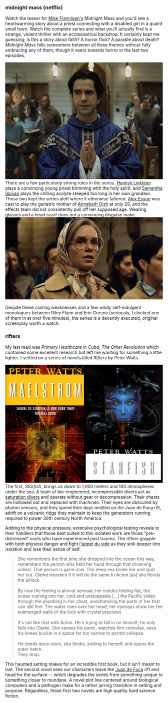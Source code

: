 ### midnight mass (netflix)
Watch the teaser for [Mike Flannigan's](https://www.imdb.com/name/nm1093039) Midnight Mass and you'd see a heartwarming story about a priest connecting with a disabled girl in a quaint small town. Watch the complete series and what you'll actually find is a strange, violent thriller with an ecclesiastical backdrop. It certainly kept me guessing; is this a story about faith? A horror flick? A parable about death? *Midnight Mass* falls somewhere between all three themes without fully embracing any of them, though it veers towards horror in the last two episodes.

![Father Paul, the passionate but enigmatic priest.](paul.jpg)
There are a few particularly strong roles in the series. [Hamish Linklater](https://www.imdb.com/name/nm0512934/) plays a convincing young priest brimming with the holy spirit, and [Samantha Sloyan](https://www.imdb.com/name/nm1418096/) plays the chilling acolyte steeped too long in her own grandeur. These two kept the series aloft where it otherwise faltered. [Alex Essoe](mildred.jpg) was cast to play the geriatric mother of [Annabeth Gish](https://www.imdb.com/name/nm0001272) at only 29, and the effects team did not consistently pull off her supposed age. Wearing glasses and a head scarf does not a convincing disguise make.
![This is clearly not an old woman.](mildred.jpg)

Despite these casting weaknesses and a few *wildly* self-indulgent monologues between Riley Flynn and Erin Greene (seriously, I clocked one of them in at over five minutes), the series is a decently executed, original screenplay worth a watch.

### rifters
My last read was *Primary Healthcare in Cuba; The Other Revolution* which contained some excellent research but left me wanting for something a little lighter. I settled on a series of novels titled *Rifters* by Peter Watts.

![Don't be deterred by the tacky dust jackets.](covers.jpg)
The first, *Starfish*, brings us down to 1,000 meters and 100 atmospheres under the sea. A team of bio-engineered, incompressible divers act as [saturation divers](https://en.wikipedia.org/wiki/Saturation_diving) and operate without gear or decompression. Their chests are hollowed out and replaced with machines. Their eyes are obscured by photon sensors, and they spend their days nestled on the Juan de Fuca rift, adrift on a volcanic ridge they maintain to keep the generators running required to power 30th century North America. 

Adding to the physical pressure, extensive psychological testing reveals to their handlers that those best suited to this isolated work are those "pre-distressed" souls who have experienced past trauma. The rifters grapple with both physical danger and fight [l'appel du vide](https://en.wikipedia.org/wiki/Intrusive_thought) as they sink deeper into isolation and lose their sense of self.

> She remembers the first time she dropped into the ocean this way, remembers the person who held her hand through that drowning ordeal. That person is gone now. The deep sea broke her and spat her out. Clarke wonders if it will do the same to Acton [as] she floods the airlock.<br><br>By now the feeling is almost sensual; her insides folding flat, the ocean rushing into her, cold and unstoppable [...] the Pacific slides through the plumbing in her chest, anesthetizing the parts of her that can still feel. The water rises over her head; her eyecaps show her the submerged walls of the lock with crystal precision.<br><br>It's not like that with Acton. He's trying to fall in on himself; he only falls into Clarke. She senses his panic, watches him convulse, sees his knees buckle in a space far too narrow to permit collapse.<br><br>He needs more room, she thinks, smiling to herself, and opens the outer hatch.<br>They drop.

This haunted setting makes for an incredible first book, but it isn't meant to last. The second novel sees our characters leave the [Juan de Fuca](https://en.wikipedia.org/wiki/Juan_de_Fuca_Plate) rift and head for the surface -- which degrades the series from something unique to something closer to mundane. A novel plot line centered around biological computers and a pathogen make for a rather jarring transition in setting and purpose. Regardless, these first two novels are high quality hard science fiction.